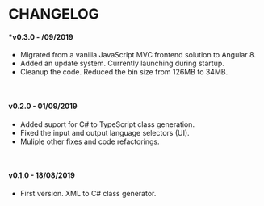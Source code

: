 # CHANGELOG

#### *v0.3.0 - /09/2019

  - Migrated from a vanilla JavaScript MVC frontend solution to Angular 8.
  - Added an update system. Currently launching during startup.
  - Cleanup the code. Reduced the bin size from 126MB to 34MB.

&nbsp;

#### v0.2.0 - 01/09/2019

  - Added suport for C# to TypeScript class generation.
  - Fixed the input and output language selectors (UI).
  - Muliple other fixes and code refactorings.

&nbsp;

#### v0.1.0 - 18/08/2019

  - First version. XML to C# class generator.
